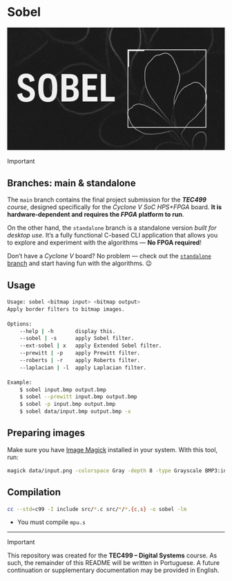 # Sobel


![Sobel's Banner](./.github/banner.png)


> [!IMPORTANT] 
> 
> ## Branches: main & standalone
> 
> The `main` branch contains the final project submission 
> for the ***TEC499** course*, designed specifically for the 
> *Cyclone V SoC HPS+FPGA* board. **It is hardware-dependent 
> and requires the *FPGA* platform to run**.
> 
> On the other hand, the `standalone` branch is a standalone 
> version *built for desktop use*. It’s a fully functional 
> C-based CLI application that allows you to explore and 
> experiment with the algorithms — **No FPGA required**!
> 
> Don’t have a *Cyclone V* board? No problem — check out the 
> [`standalone` branch](https://github.com/RickBarretto/sobel/tree/standalone) and start having fun with the algorithms. 😉


## Usage

```sh
Usage: sobel <bitmap input> <bitmap output>
Apply border filters to bitmap images.

Options:
    --help | -h       display this.
    --sobel | -s      apply Sobel filter.
    --ext-sobel | x   apply Extended Sobel filter.
    --prewitt | -p    apply Prewitt filter.
    --roberts | -r    apply Roberts filter.
    --laplacian | -l  apply Laplacian filter.

Example:
    $ sobel input.bmp output.bmp
    $ sobel --prewitt input.bmp output.bmp
    $ sobel -p input.bmp output.bmp
    $ sobel data/input.bmp output.bmp -x

```

## Preparing images

Make sure you have [Image Magick](https://imagemagick.org/) installed in your system.
With this tool, run:

```sh
magick data/input.png -colorspace Gray -depth 8 -type Grayscale BMP3:input.bmp
```

## Compilation

```sh
cc --std=c99 -I include src/*.c src/*/*.{c,s} -o sobel -lm
```

- You must compile `mpu.s`

---

> [!IMPORTANT]
> This repository was created for the **TEC499 – Digital Systems** course.
> As such, the remainder of this README will be written in Portuguese.
> A future continuation or supplementary documentation may be provided in English.
